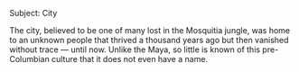 Subject: City

The city, believed to be one of many lost in the Mosquitia jungle, was home to an unknown people that thrived a thousand years ago but then vanished without trace — until now. Unlike the Maya, so little is known of this pre-Columbian culture that it does not even have a name.
